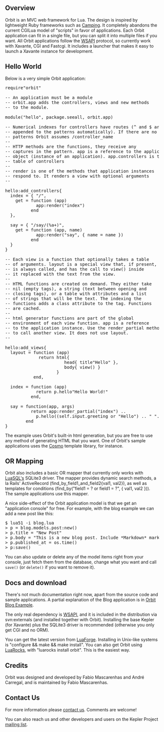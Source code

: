 ## Overview

Orbit is an MVC web framework for Lua. The design is inspired by lightweight Ruby
frameworks such as [Camping](http://code.whytheluckystiff.net/camping/). It completely
abandons the current CGILua model of "scripts" in favor of applications. Each Orbit
application can fit in a single file, but you can split it into multiple files if you want.
All Orbit applications follow the [WSAPI](http://wsapi.luaforge.net) protocol, so currently
work with Xavante,
CGI and Fastcgi. It includes a launcher that makes it easy to launch a Xavante instance for
development.

## Hello World

Below is a very simple Orbit application:

<pre>
require"orbit"

-- An application must be a module
-- orbit.app adds the controllers, views and new methods
-- to the module.

module("hello", package.seeall, orbit.app)

-- Numerical indexes for controllers have routes (^ and $ are
-- appended to the patterns automatically). If there are no
-- patterns Orbit assumes /controller_name
--
-- HTTP methods are the functions, they receive any
-- captures in the pattern. app is a reference to the application
-- object (instance of an application). app.controllers is the
-- table of controllers
--
-- render is one of the methods that application instances
-- respond to. It renders a view with optional arguments
--

hello:add_controllers{
  index = { "/",
    get = function (app)
            app:render("index")
          end
  },

  say = { "/say/(%a+)",
    get = function (app, name)
            app:render("say", { name = name })
          end
  }
}

-- Each view is a function that optionally takes a table
-- of arguments. layout is a special view that, if present,
-- is always called, and has the call to view() inside
-- it replaced with the text from the view.
--
-- HTML functions are created on demand. They either take
-- nil (empty tags), a string (text between opening and
-- closing tags), or a table with attributes and a list
-- of strings that will be the text. The indexing the
-- functions adds a class attribute to the tag. Functions
-- are cached.
--
-- html generator functions are part of the global
-- environment of each view function. app is a reference
-- to the application instance. Use the render_partial method
-- to call another view. It does not use layout.
--

hello:add_views{
  layout = function (app)
             return html{
                       head{ title"Hello" },
                       body{ view() }
                    }
           end,

  index = function (app)
            return p.hello"Hello World!"
          end,

  say = function(app, args)
          return app:render_partial("index") .. 
  	        p.hello((self.input.greeting or "Hello") .. " ".. args.name .. "!")
        end
}
</pre>

The example uses Orbit's built-in html generation, but you are free to use any method of generating HTML that you want. One of Orbit's sample applications uses the [Cosmo](http://www.freewisdom.org/projects/sputnik/Cosmo) template library, for instance.

## OR Mapping

Orbit also includes a basic OR mapper that currently only works with [LuaSQL's](http://luaforge.net/projects/luasql) SQLite3 driver. The mapper provides dynamic search methods, a la Rails' ActiveRecord (find\_by\_field1\_and\_field2{val1, val2}), as well as templates for conditions (find_by("field1 = ? or field1 = ?", { val1, val2 })). The sample applications use this mapper.

A nice side-effect of the Orbit application model is that we get an "application console" for free. For example, with the blog example we can add a new post like this:

<pre>
$ lua51 -i blog.lua
> p = blog.models.post:new()
> p.title = "New Post"
> p.body = "This is a new blog post. Include *Markdown* markup freely."
> p.published_at = os.time()
> p:save()
</pre>

You can also update or delete any of the model items right from your console, just fetch them from the database, change what you want and call `save()` (or `delete()` if you want to remove it).

## Docs and download

There's not much documentation right now, apart from the source code and sample applications. A partial explanation of the Blog application is in [Orbit Blog Example](example.html). 

The only real dependency is [WSAPI](http://wsapi.luaforge.net), and it is included in the distribution via svn:externals (and installed together with Orbit). Installing the base Kepler (for Xavante) plus the SQLite3 driver is recommended (otherwise you only get CGI and no ORM). 

You can get the latest version from [LuaForge](http://luaforge.net/projects/orbit). Installing in Unix-like systems is "configure && make && make install". You can also get Orbit using [LuaRocks](http://luarocks.org), with "luarocks install orbit". This is the easiest way.

## Credits

Orbit was designed and developed by Fabio Mascarenhas and André Carregal,
and is maintained by Fabio Mascarenhas.

## Contact Us

For more information please [contact us](mailto:info-NO-SPAM-THANKS@keplerproject.org).
Comments are welcome!

You can also reach us and other developers and users on the Kepler Project 
[mailing list](http://luaforge.net/mail/?group_id=104). 


